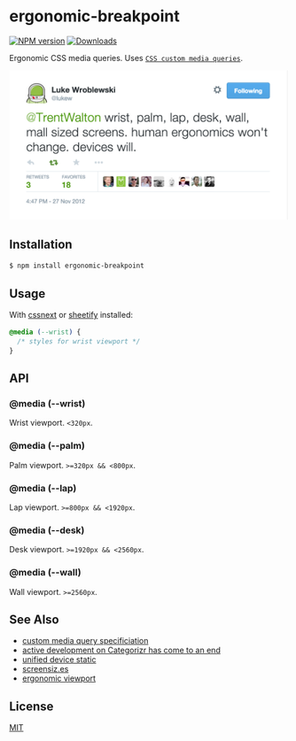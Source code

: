 # ergonomic-breakpoint
[![NPM version][npm-image]][npm-url]
[![Downloads][downloads-image]][downloads-url]

Ergonomic CSS media queries. Uses
[`CSS custom media queries`](http://dev.w3.org/csswg/mediaqueries/#custom-mq).

[![lwb-ergonomic viewports](viewports.png)](https://twitter.com/lukew/status/273453112902172672)

## Installation
```bash
$ npm install ergonomic-breakpoint
```

## Usage
With [cssnext](https://github.com/cssnext/cssnext) or
[sheetify](https://github.com/sheetify/sheetify) installed:
```css
@media (--wrist) {
  /* styles for wrist viewport */
}
```

## API
### @media (--wrist)
Wrist viewport. `<320px`.

### @media (--palm)
Palm viewport. `>=320px && <800px`.

### @media (--lap)
Lap viewport. `>=800px && <1920px`.
 
### @media (--desk)
Desk viewport. `>=1920px && <2560px`.

### @media (--wall)
Wall viewport. `>=2560px`.

## See Also
- [custom media query specificiation](http://dev.w3.org/csswg/mediaqueries/#custom-mq)
- [active development on Categorizr has come to an end](http://brettjankord.com/2013/01/10/active-development-on-categorizr-has-come-to-an-end/)
- [unified device static](http://static.lukew.com/unified_device_design.png)
- [screensiz.es](http://screensiz.es/)
- [ergonomic viewport](https://github.com/yoshuawuyts/ergonomic-viewport)

## License
[MIT](https://tldrlegal.com/license/mit-license)

[npm-image]: https://img.shields.io/npm/v/ergonomic-breakpoint.svg?style=flat-square
[npm-url]: https://npmjs.org/package/ergonomic-breakpoint
[downloads-image]: http://img.shields.io/npm/dm/ergonomic-breakpoint.svg?style=flat-square
[downloads-url]: https://npmjs.org/package/ergonomic-breakpoint
